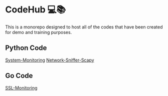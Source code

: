 <!-- @format -->

# CodeHub 💻📚

This is a monorepo designed to host all of the codes that have been created for demo and training purposes.

## Python Code

[System-Monitoring](https://github.com/rtiwariops/CodeHub/tree/main/hostmon-python)
[Network-Sniffer-Scapy](https://github.com/rtiwariops/CodeHub/tree/main/netsniff-python)

## Go Code

[SSL-Monitoring](https://github.com/rtiwariops/CodeHub/tree/main/sslmon-go)
